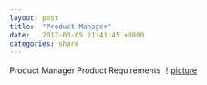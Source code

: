 ```yaml
---
layout: post
title:  "Product Manager"
date:   2017-03-05 21:41:45 +0800
categories: share
---
```


Product Manager
Product Requirements
！[picture](./ser-5.jpg)

